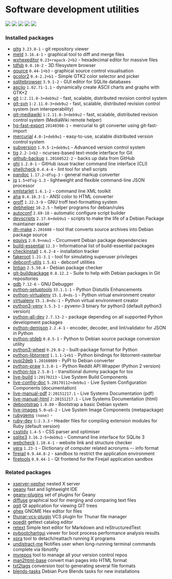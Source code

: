 # Software development utilities

[![](https://screenshots.debian.net/thumbnail-with-version/meld/9001)](https://screenshots.debian.net/screenshot-with-version/meld/9001)
[![](https://screenshots.debian.net/thumbnail-with-version/gitg/9001)](https://screenshots.debian.net/screenshot-with-version/gitg/9001)
[![](https://screenshots.debian.net/thumbnail-with-version/wxhexeditor/9001)](https://screenshots.debian.net/screenshot-with-version/wxhexeditor/9001)
[![](https://screenshots.debian.net/thumbnail-with-version/gcolor2/9001)](https://screenshots.debian.net/screenshot-with-version/gcolor2/9001)
[![](https://screenshots.debian.net/thumbnail-with-version/tig/9001)](https://screenshots.debian.net/screenshot-with-version/tig/9001)





### Installed packages

* [gitg](https://packages.debian.org/stretch/gitg) `3.23.0-1` - git repository viewer
* [meld](https://packages.debian.org/stretch/meld) `3.16.4-1` - graphical tool to diff and merge files
* [wxhexeditor](https://packages.debian.org/stretch/wxhexeditor) `0.23+repack-2+b2` - hexadecimal editor for massive files
* [tdfsb](https://packages.debian.org/stretch/tdfsb) `0.0.10-2` - 3D filesystem browser
* [gource](https://packages.debian.org/stretch/gource) `0.44-1+b3` - graphical source control visualisation
* [gcolor2](https://packages.debian.org/stretch/gcolor2) `0.4-2.2+b1` - Simple GTK2 color selector and picker
* [sqlitebrowser](https://packages.debian.org/stretch/sqlitebrowser) `3.9.1-2` - GUI editor for SQLite databases
* [asciio](https://packages.debian.org/stretch/asciio) `1.02.71-1.1` - dynamically create ASCII charts and graphs with GTK+2
* [git](https://packages.debian.org/stretch/git) `1:2.11.0-3+deb9u2` - fast, scalable, distributed revision control system
* [git-svn](https://packages.debian.org/stretch/git-svn) `1:2.11.0-3+deb9u2` - fast, scalable, distributed revision control system (svn interoperability)
* [git-mediawiki](https://packages.debian.org/stretch/git-mediawiki) `1:2.11.0-3+deb9u2` - fast, scalable, distributed revision control system (MediaWiki remote helper)
* [hg-fast-export](https://packages.debian.org/stretch/hg-fast-export) `20140308-1` - mercurial to git converter using git-fast-import
* [mercurial](https://packages.debian.org/stretch/mercurial) `4.0-1+deb9u1` - easy-to-use, scalable distributed version control system
* [subversion](https://packages.debian.org/stretch/subversion) `1.9.5-1+deb9u1` - Advanced version control system
* [tig](https://packages.debian.org/stretch/tig) `2.2-1+b2` - ncurses-based text-mode interface for Git
* [github-backup](https://packages.debian.org/stretch/github-backup) `1.20160522-2` - backs up data from GitHub
* [ghi](https://packages.debian.org/stretch/ghi) `1.2.0-1` - GitHub issue tracker command line interface (CLI)
* [shellcheck](https://packages.debian.org/stretch/shellcheck) `0.4.4-4` - lint tool for shell scripts
* [pandoc](https://packages.debian.org/stretch/pandoc) `1.17.2~dfsg-3` - general markup converter
* [jq](https://packages.debian.org/stretch/jq) `1.5+dfsg-1.3` - lightweight and flexible command-line JSON processor
* [xmlstarlet](https://packages.debian.org/stretch/xmlstarlet) `1.6.1-2` - command line XML toolkit
* [aha](https://packages.debian.org/stretch/aha) `0.4.10.3-1` - ANSI color to HTML converter
* [groff](https://packages.debian.org/stretch/groff) `1.22.3-9` - GNU troff text-formatting system
* [debhelper](https://packages.debian.org/stretch/debhelper) `10.2.5` - helper programs for debian/rules
* [autoconf](https://packages.debian.org/stretch/autoconf) `2.69-10` - automatic configure script builder
* [devscripts](https://packages.debian.org/stretch/devscripts) `2.17.6+deb9u1` - scripts to make the life of a Debian Package maintainer easier
* [dh-make](https://packages.debian.org/stretch/dh-make) `2.201608` - tool that converts source archives into Debian package source
* [equivs](https://packages.debian.org/stretch/equivs) `2.0.9+nmu1` - Circumvent Debian package dependencies
* [build-essential](https://packages.debian.org/stretch/build-essential) `12.3` - Informational list of build-essential packages
* [checkinstall](https://packages.debian.org/stretch/checkinstall) `1.6.2-4` - installation tracker
* [fakeroot](https://packages.debian.org/stretch/fakeroot) `1.21-3.1` - tool for simulating superuser privileges
* [debconf-utils](https://packages.debian.org/stretch/debconf-utils) `1.5.61` - debconf utilities
* [lintian](https://packages.debian.org/stretch/lintian) `2.5.50.4` - Debian package checker
* [git-buildpackage](https://packages.debian.org/stretch/git-buildpackage) `0.8.12.2` - Suite to help with Debian packages in Git repositories
* [gdb](https://packages.debian.org/stretch/gdb) `7.12-6` - GNU Debugger
* [python-setuptools](https://packages.debian.org/stretch/python-setuptools) `33.1.1-1` - Python Distutils Enhancements
* [python-virtualenv](https://packages.debian.org/stretch/python-virtualenv) `15.1.0+ds-1` - Python virtual environment creator
* [virtualenv](https://packages.debian.org/stretch/virtualenv) `15.1.0+ds-1` - Python virtual environment creator
* [python3-venv](https://packages.debian.org/stretch/python3-venv) `3.5.3-1` - pyvenv-3 binary for python3 (default python3 version)
* [python-all-dev](https://packages.debian.org/stretch/python-all-dev) `2.7.13-2` - package depending on all supported Python development packages
* [python-demjson](https://packages.debian.org/stretch/python-demjson) `2.2.4-1` - encoder, decoder, and lint/validator for JSON in Python
* [python-stdeb](https://packages.debian.org/stretch/python-stdeb) `0.8.5-1` - Python to Debian source package conversion utility
* [python3-wheel](https://packages.debian.org/stretch/python3-wheel) `0.29.0-2` - built-package format for Python
* [python-libtorrent](https://packages.debian.org/stretch/python-libtorrent) `1.1.1-1+b1` - Python bindings for libtorrent-rasterbar
* [pypi2deb](https://packages.debian.org/stretch/pypi2deb) `1.20160809` - PyPI to Debian converter
* [python-praw](https://packages.debian.org/stretch/python-praw) `3.3.0-1` - Python Reddit API Wrapper (Python 2 version)
* [python-tox](https://packages.debian.org/stretch/python-tox) `2.5.0-1` - transitional dummy package for tox
* [live-build](https://packages.debian.org/stretch/live-build) `1:20170213` - Live System Build Components
* [live-config-doc](https://packages.debian.org/stretch/live-config-doc) `5.20170112+deb9u1` - Live System Configuration Components (documentation)
* [live-manual-pdf](https://packages.debian.org/stretch/live-manual-pdf) `2:20151217.1` - Live Systems Documentation (pdf)
* [live-manual-html](https://packages.debian.org/stretch/live-manual-html) `2:20151217.1` - Live Systems Documentation (html)
* [debootstrap](https://packages.debian.org/stretch/debootstrap) `1.0.89` - Bootstrap a basic Debian system
* [live-images](https://packages.debian.org/stretch/live-images) `5.0~a5-2` - Live System Image Components (metapackage)
* [rubygems](https://packages.debian.org/stretch/rubygems) `(none)` - 
* [ruby-dev](https://packages.debian.org/stretch/ruby-dev) `1:2.3.3` - Header files for compiling extension modules for Ruby (default version)
* [csstidy](https://packages.debian.org/stretch/csstidy) `1.4-5` - CSS parser and optimiser
* [sqlite3](https://packages.debian.org/stretch/sqlite3) `3.16.2-5+deb9u1` - Command line interface for SQLite 3
* [webcheck](https://packages.debian.org/stretch/webcheck) `1.10.4-1` - website link and structure checker
* [vera](https://packages.debian.org/stretch/vera) `1.23-1` - Dictionary of computer related acronyms -- info format
* [firejail](https://packages.debian.org/stretch/firejail) `0.9.44.8-2` - sandbox to restrict the application environment
* [firetools](https://packages.debian.org/stretch/firetools) `0.9.44-1` - Qt frontend for the Firejail application sandbox

### Related packages

 * [xserver-xephyr](https://packages.debian.org/stretch/xserver-xephyr) nested X server
 * [geany](https://packages.debian.org/stretch/geany) fast and lightweight IDE
 * [geany-plugins](https://packages.debian.org/stretch/geany-plugins) set of plugins for Geany
 * [diffuse](https://packages.debian.org/stretch/diffuse) graphical tool for merging and comparing text files
 * [qgit](https://packages.debian.org/stretch/qgit) Qt application for viewing GIT trees
 * [ghex](https://packages.debian.org/stretch/ghex) GNOME Hex editor for files
 * [thunar-vcs-plugin](https://packages.debian.org/stretch/thunar-vcs-plugin) VCS plugin for Thunar file manager
 * [poedit](https://packages.debian.org/stretch/poedit) gettext catalog editor
 * [retext](https://packages.debian.org/stretch/retext) Simple text editor for Markdown and reStructuredText
 * [pybootchartgui](https://packages.debian.org/stretch/pybootchartgui) viewer for boot process performance analysis results
 * [xpra](https://packages.debian.org/stretch/xpra) tool to detach/reattach running X programs
 * [undistract-me](https://packages.debian.org/stretch/undistract-me) Notifies user when long-running terminal commands complete via libnotify
 * [myrepos](https://packages.debian.org/stretch/myrepos) tool to manage all your version control repos
 * [man2html-base](https://packages.debian.org/stretch/man2html-base) convert man pages into HTML format
 * [txt2tags](https://packages.debian.org/stretch/txt2tags) conversion tool to generating several file formats
 * [blends-tasks](https://packages.debian.org/stretch/blends-tasks) Debian Pure Blends tasks for new installations
